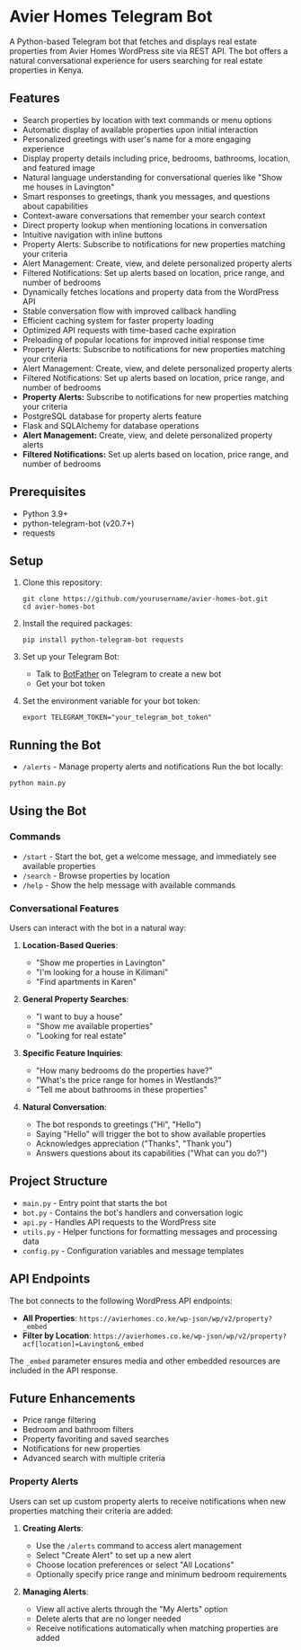 # Avier Homes Telegram Bot

A Python-based Telegram bot that fetches and displays real estate properties from Avier Homes WordPress site via REST API. The bot offers a natural conversational experience for users searching for real estate properties in Kenya.

## Features

- Search properties by location with text commands or menu options
- Automatic display of available properties upon initial interaction
- Personalized greetings with user's name for a more engaging experience
- Display property details including price, bedrooms, bathrooms, location, and featured image
- Natural language understanding for conversational queries like "Show me houses in Lavington"
- Smart responses to greetings, thank you messages, and questions about capabilities
- Context-aware conversations that remember your search context
- Direct property lookup when mentioning locations in conversation
- Intuitive navigation with inline buttons
- Property Alerts: Subscribe to notifications for new properties matching your criteria
- Alert Management: Create, view, and delete personalized property alerts
- Filtered Notifications: Set up alerts based on location, price range, and number of bedrooms
- Dynamically fetches locations and property data from the WordPress API
- Stable conversation flow with improved callback handling
- Efficient caching system for faster property loading
- Optimized API requests with time-based cache expiration
- Preloading of popular locations for improved initial response time
- Property Alerts: Subscribe to notifications for new properties matching your criteria
- Alert Management: Create, view, and delete personalized property alerts
- Filtered Notifications: Set up alerts based on location, price range, and number of bedrooms
- **Property Alerts:** Subscribe to notifications for new properties matching your criteria
- PostgreSQL database for property alerts feature
- Flask and SQLAlchemy for database operations
- **Alert Management:** Create, view, and delete personalized property alerts
- **Filtered Notifications:** Set up alerts based on location, price range, and number of bedrooms

## Prerequisites

- Python 3.9+
- python-telegram-bot (v20.7+)
- requests

## Setup

1. Clone this repository:
   ```
   git clone https://github.com/yourusername/avier-homes-bot.git
   cd avier-homes-bot
   ```

2. Install the required packages:
   ```
   pip install python-telegram-bot requests
   ```

3. Set up your Telegram Bot:
   - Talk to [BotFather](https://t.me/botfather) on Telegram to create a new bot
   - Get your bot token

4. Set the environment variable for your bot token:
   ```
   export TELEGRAM_TOKEN="your_telegram_bot_token"
   ```

## Running the Bot

- `/alerts` - Manage property alerts and notifications
Run the bot locally:
```python
python main.py
```

## Using the Bot

### Commands
- `/start` - Start the bot, get a welcome message, and immediately see available properties
- `/search` - Browse properties by location
- `/help` - Show the help message with available commands

### Conversational Features
Users can interact with the bot in a natural way:

1. **Location-Based Queries**:
   - "Show me properties in Lavington"
   - "I'm looking for a house in Kilimani"
   - "Find apartments in Karen"

2. **General Property Searches**:
   - "I want to buy a house"
   - "Show me available properties"
   - "Looking for real estate"

3. **Specific Feature Inquiries**:
   - "How many bedrooms do the properties have?"
   - "What's the price range for homes in Westlands?"
   - "Tell me about bathrooms in these properties"

4. **Natural Conversation**:
   - The bot responds to greetings ("Hi", "Hello")
   - Saying "Hello" will trigger the bot to show available properties
   - Acknowledges appreciation ("Thanks", "Thank you")
   - Answers questions about its capabilities ("What can you do?")

## Project Structure

- `main.py` - Entry point that starts the bot
- `bot.py` - Contains the bot's handlers and conversation logic
- `api.py` - Handles API requests to the WordPress site
- `utils.py` - Helper functions for formatting messages and processing data
- `config.py` - Configuration variables and message templates

## API Endpoints

The bot connects to the following WordPress API endpoints:

- **All Properties**: `https://avierhomes.co.ke/wp-json/wp/v2/property?_embed`
- **Filter by Location**: `https://avierhomes.co.ke/wp-json/wp/v2/property?acf[location]=Lavington&_embed`

The `_embed` parameter ensures media and other embedded resources are included in the API response.

## Future Enhancements

- Price range filtering
- Bedroom and bathroom filters
- Property favoriting and saved searches
- Notifications for new properties
- Advanced search with multiple criteria
### Property Alerts
Users can set up custom property alerts to receive notifications when new properties matching their criteria are added:

1. **Creating Alerts**:
   - Use the `/alerts` command to access alert management
   - Select "Create Alert" to set up a new alert
   - Choose location preferences or select "All Locations"
   - Optionally specify price range and minimum bedroom requirements

2. **Managing Alerts**:
   - View all active alerts through the "My Alerts" option
   - Delete alerts that are no longer needed
   - Receive notifications automatically when matching properties are added
